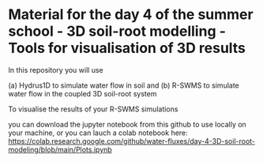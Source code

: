 
# Material for the day 4 of the summer school - 3D soil-root modelling - Tools for visualisation of 3D results

In this repository you will use

(a) Hydrus1D to simulate water flow in soil and 
(b) R-SWMS to simulate water flow in the coupled 3D soil-root system

To visualise the results of your R-SWMS simulations

you can download the jupyter notebook from this github to use locally on your machine, or you can lauch a colab notebook here: 
https://colab.research.google.com/github/water-fluxes/day-4-3D-soil-root-modeling/blob/main/Plots.ipynb